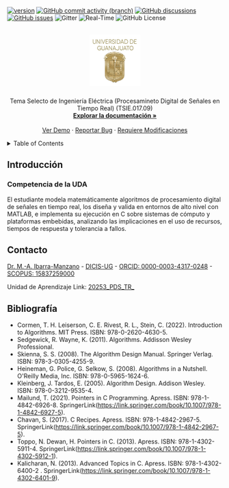 [![version](https://img.shields.io/badge/version-1.0.0-blue)](https://github.com/ibarram/PDS_TR/)
[![GitHub commit activity (branch)](https://img.shields.io/github/commit-activity/w/ibarram/PDS_TR)](https://github.com/ibarram/PDS_TR/)
[![GitHub discussions](https://img.shields.io/github/discussions/ibarram/PDS_TR)](https://github.com/ibarram/PDS_TR/discussions)
[![GitHub issues](https://img.shields.io/github/issues/ibarram/PDS_TR)](https://github.com/ibarram/PDS_TR/issues)
![Gitter](https://img.shields.io/gitter/room/ibarram/PDS_TR)
![Real-Time](https://img.shields.io/badge/Real--Time-%E2%8F%B1-blue)
![GitHub License](https://img.shields.io/github/license/ibarram/PDS_TR)

<br />
<div align="center">
  <a href="https://github.com/ibarram/PDS_TR">
    <img src="/doc/img/escudo-png.png" alt="Logo" width="120" height="120">
  </a>

  <h3 align="center"></h3>

  <p align="center">
    Tema Selecto de Ingeniería Eléctrica (Procesamineto Digital de Señales en Tiempo Real) (TSIE.017.09)
    <br />
    <a href="https://github.com/ibarram/PDS_TR"><strong>Explorar la documentación »</strong></a>
    <br />
    <br />
    <a href="https://github.com/ibarram/PDS_TR">Ver Demo</a>
    ·
    <a href="https://github.com/ibarram/PDS_TR/issues">Reportar Bug</a>
    ·
    <a href="https://github.com/ibarram/PDS_TR/issues">Requiere Modificaciones</a>
  </p>
</div>

<details><summary>Table of Contents</summary><p>
 
 * [Introducción](#Introducción)

 * [Contenido](#Contenido)

 * [Competencia de la Unidad de Aprendizaje](#CCompetencia-de-la-UDA)

 * [Evaluación](#Evaluación)

 * [Presentaciones](#Presentaciones)

 * [Listado de Códigos Desarrollados durante la UDA](#listado-de-códigos-desarrollados-durante-la-uda)

 * [Contacto](#Contacto)

 * [Bibliografía](#Bibliografía)

 * [Licencia](https://github.com/ibarram/PDS_TR/blob/main/LICENSE)

</p></details><p></p>

## Introducción

### Competencia de la UDA

El estudiante modela matemáticamente algoritmos de procesamiento digital de señales en tiempo real, los diseña y valida en entornos de alto nivel con MATLAB, e implementa su ejecución en C sobre sistemas de cómputo y plataformas embebidas, analizando las implicaciones en el uso de recursos, tiempos de respuesta y tolerancia a fallos.

## Contacto

[Dr. M.-A. Ibarra-Manzano](mailto:ibarram@ugto.mx?subject=[GitHub]%2020253%20PDS_TR) - [DICIS-UG](http://www.posgrados.ugto.mx/Profesores/Perfil.aspx?id=20150) - [ORCID: 0000-0003-4317-0248](https://orcid.org/0000-0003-4317-0248) - [SCOPUS: 15837259000](https://www.scopus.com/authid/detail.uri?authorId=15837259000)

Unidad de Aprendizaje Link: [20253_PDS_TR_](https://github.com/ibarram/PDS_TR/)

## Bibliografía
- Cormen, T. H. Leiserson, C. E. Rivest, R. L., Stein, C. (2022). Introduction to Algorithms. MIT Press. ISBN: 978-0-2620-4630-5.
- Sedgewick, R. Wayne, K. (2011). Algorithms. Addisson Wesley Professional. 
- Skienna, S. S. (2008). The Algorithm Design Manual. Springer Verlag. ISBN: 978-3-0305-4255-9.
- Heineman, G. Police, G. Selkow, S. (2008). Algorithms in a Nutshell. O'Reilly Media, Inc. ISBN: 978-0-5965-1624-6.
- Kleinberg, J. Tardos, E. (2005). Algorithm Design. Addison Wesley. ISBN: 978-0-3212-9535-4.
- Mailund, T. (2021). Pointers in C Programming. Apress. ISBN: 978-1-4842-6926-8. SpringerLink(https://link.springer.com/book/10.1007/978-1-4842-6927-5).
- Chavan, S. (2017). C Recipes. Apress. ISBN: 978-1-4842-2967-5. SpringerLink(https://link.springer.com/book/10.1007/978-1-4842-2967-5).
- Toppo, N. Dewan, H. Pointers in C. (2013). Apress. ISBN: 978-1-4302-5911-4. SpringerLink(https://link.springer.com/book/10.1007/978-1-4302-5912-1).
- Kalicharan, N. (2013). Advanced Topics in C. Apress. ISBN: 
978-1-4302-6400-2 . SpringerLink(https://link.springer.com/book/10.1007/978-1-4302-6401-9).

